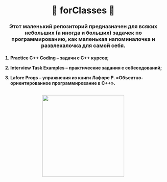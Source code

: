 <h1 align="center">🤙 forClasses 🤙</h1>
<h3 align="center">Этот маленький репозиторий предназначен для всяких небольших (а иногда и больших) задачек по программированию, как маленькая напоминалочка и развлекалочка для самой себя.</h3>

<h4>

1. Practice C++ Coding – задачи с С++ курсов;

2. Interview Task Examples – практические задания с собеседований;

3. Lafore Progs – упражнения из книги Лафоре Р. «Объектно-ориентированное программирование в С++». </h4>

<h2 align="center"><img src="https://user-images.githubusercontent.com/98958055/185792712-8a5bef4a-8270-4231-b873-fba010f349af.gif" height="256"/></h2>

